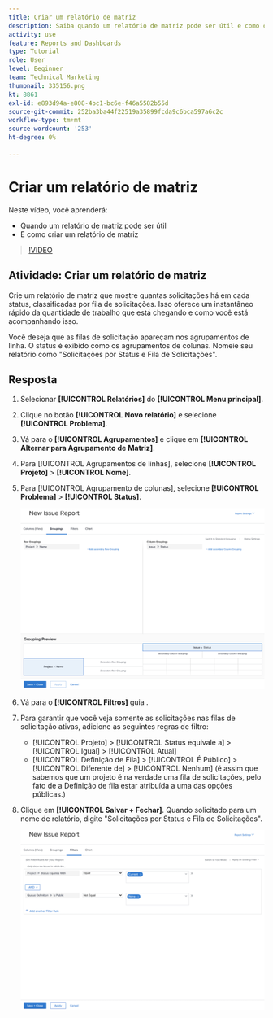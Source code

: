 ```yaml
---
title: Criar um relatório de matriz
description: Saiba quando um relatório de matriz pode ser útil e como criar um relatório de matriz no Workfront.
activity: use
feature: Reports and Dashboards
type: Tutorial
role: User
level: Beginner
team: Technical Marketing
thumbnail: 335156.png
kt: 8861
exl-id: e893d94a-e808-4bc1-bc6e-f46a5582b55d
source-git-commit: 252ba3ba44f22519a35899fcda9c6bca597a6c2c
workflow-type: tm+mt
source-wordcount: '253'
ht-degree: 0%

---
```


# Criar um relatório de matriz

Neste vídeo, você aprenderá:

* Quando um relatório de matriz pode ser útil
* E como criar um relatório de matriz

>[!VIDEO](https://video.tv.adobe.com/v/335156/?quality=12)

## Atividade: Criar um relatório de matriz

Crie um relatório de matriz que mostre quantas solicitações há em cada status, classificadas por fila de solicitações. Isso oferece um instantâneo rápido da quantidade de trabalho que está chegando e como você está acompanhando isso.

Você deseja que as filas de solicitação apareçam nos agrupamentos de linha. O status é exibido como os agrupamentos de colunas. Nomeie seu relatório como &quot;Solicitações por Status e Fila de Solicitações&quot;.

## Resposta

1. Selecionar **[!UICONTROL Relatórios]** do **[!UICONTROL Menu principal]**.
1. Clique no botão **[!UICONTROL Novo relatório]** e selecione **[!UICONTROL Problema]**.
1. Vá para o **[!UICONTROL Agrupamentos]** e clique em **[!UICONTROL Alternar para Agrupamento de Matriz]**.
1. Para [!UICONTROL Agrupamentos de linhas], selecione **[!UICONTROL Projeto]** > **[!UICONTROL Nome]**.
1. Para [!UICONTROL Agrupamento de colunas], selecione **[!UICONTROL Problema]** > **[!UICONTROL Status]**.

   ![Uma imagem da tela para criar um novo agrupamento de relatório de edição](assets/matrix-report-groupings.png)

1. Vá para o **[!UICONTROL Filtros]** guia .
1. Para garantir que você veja somente as solicitações nas filas de solicitação ativas, adicione as seguintes regras de filtro:

   * [!UICONTROL Projeto] > [!UICONTROL Status equivale a] > [!UICONTROL Igual] > [!UICONTROL Atual]
   * [!UICONTROL Definição de Fila] > [!UICONTROL É Público] > [!UICONTROL Diferente de] > [!UICONTROL Nenhum] (é assim que sabemos que um projeto é na verdade uma fila de solicitações, pelo fato de a Definição de fila estar atribuída a uma das opções públicas.)

1. Clique em **[!UICONTROL Salvar + Fechar]**. Quando solicitado para um nome de relatório, digite &quot;Solicitações por Status e Fila de Solicitações&quot;.

   ![Uma imagem da tela para criar um novo filtro de relatório de ocorrência](assets/matrix-report-filters.png)
